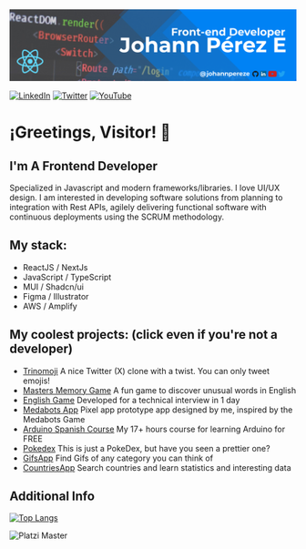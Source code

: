 

<img alt="Logo" src="assets/banner-redes.png" />

[<img  alt="LinkedIn" src="https://img.shields.io/badge/LinkedIn-0077B5?style=for-the-badge&logo=linkedin&logoColor=white" />](https://www.linkedin.com/in/johannpereze/) [<img alt="Twitter" src="https://img.shields.io/badge/Twitter-1DA1F2?style=for-the-badge&logo=twitter&logoColor=white" />](https://twitter.com/johannpereze) [<img alt="YouTube" src="https://img.shields.io/badge/YouTube-FF0000?style=for-the-badge&logo=youtube&logoColor=white" />](https://www.youtube.com/c/johannPerezE)

# ¡Greetings, Visitor! 👋

## I'm A Frontend Developer
Specialized in Javascript and modern frameworks/libraries. I love UI/UX design. I am interested in developing software solutions from planning to integration with Rest APIs, agilely delivering functional software with continuous deployments using the SCRUM methodology.

## My stack:

- ReactJS / NextJs
- JavaScript / TypeScript
- MUI / Shadcn/ui
- Figma / Illustrator
- AWS / Amplify

## My coolest projects: (click even if you're not a developer)

 - [Trinomoji](https://masters-memory.netlify.app/) A nice Twitter (X) clone with a twist. You can only tweet emojis!
 - [Masters Memory Game](https://masters-memory.netlify.app/) A fun game to discover unusual words in English
 - [English Game](https://nominis-assessment.netlify.app/) Developed for a technical interview in 1 day
 - [Medabots App](https://johannpereze.github.io/medabots-app/login) Pixel app prototype app designed by me, inspired by the Medabots Game
 - [Arduino Spanish Course](https://www.youtube.com/playlist?list=PLyLh25DppBIe40j3VBAslnVfs4Pz-B3ZB) My 17+ hours course for learning Arduino for FREE
 - [Pokedex](https://johannpereze.github.io/pokedex/) This is just a PokeDex, but have you seen a prettier one?
 - [GifsApp](https://gifappbyjohannpereze.netlify.app/) Find Gifs of any category you can think of
 - [CountriesApp](https://countrys-by-johannpereze.netlify.app/) Search countries and learn statistics and interesting data

## Additional Info

[![Top Langs](https://github-readme-stats.vercel.app/api/top-langs/?username=johannpereze&layout=compact)](https://github.com/anuraghazra/github-readme-stats)

![Platzi Master](https://img.shields.io/badge/Platzi%20Master-C8-95ca3e)

<!---
johannpereze/johannpereze is a ✨ special ✨ repository because its `README.md` (this file) appears on your GitHub profile.
You can click the Preview link to take a look at your changes.
--->
